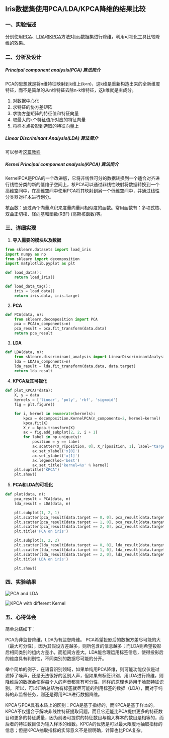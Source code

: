 ## Iris数据集使用PCA/LDA/KPCA降维的结果比较

### 一、实验描述

分别使用[PCA](<https://en.wikipedia.org/wiki/Principal_component_analysis>)、[LDA](<https://en.wikipedia.org/wiki/Linear_discriminant_analysis>)和[KPCA](<https://en.wikipedia.org/wiki/Kernel_principal_component_analysis>)方法对[Iris](<https://www.kaggle.com/arshid/iris-flower-dataset>)数据集进行降维，利用可视化工具比较降维的效果。

### 二、分析及设计

##### Principal component analysis(PCA) 算法简介

PCA的思想就是将n维特征映射到k维上(k<n)，这k维是重新构造出来的全新维度特征，而不是简单的从n维特征去除n-k维特征，这k维就是主成分。

1. 对数据中心化
2. 求特征的协方差矩阵
3. 求协方差矩阵的特征值和特征向量
4. 取最大的k个特征值所对应的特征向量
5. 将样本点投影到选取的特征向量上

##### Linear Discriminant Analysis(LDA) 算法简介

可以参考[这篇教程](https://www.cnblogs.com/jiahuaking/p/3938541.html)

##### Kernel Principal component analysis(KPCA) 算法简介

KernelPCA是PCA的一个改进版，它将非线性可分的数据转换到一个适合对齐进行线性分类的新的低维子空间上，核PCA可以通过非线性映射将数据转换到一个高维空间中，在高维空间中使用PCA将其映射到另一个低维空间中，并通过线性分类器对样本进行划分。

核函数：通过两个向量点积来度量向量间相似度的函数。常用函数有：多项式核、双曲正切核、径向基和函数(RBF) (高斯核函数)等。

### 三、详细实现

1. **导入需要的模块以及数据**

```python
from sklearn.datasets import load_iris
import numpy as np
from sklearn import decomposition
import matplotlib.pyplot as plt
```

```python
def load_data():
    return load_iris()

def load_data_tag():
    iris = load_data()
    return iris.data, iris.target
```

2. **PCA**

```python
def PCA(data, n):
    from sklearn.decomposition import PCA
    pca = PCA(n_components=n)
    pca_result = pca.fit_transform(data.data)
    return pca_result
```

3. **LDA**

```python
def LDA(data, n):
    from sklearn.discriminant_analysis import LinearDiscriminantAnalysis as LDA
    lda = LDA(n_components=n)
    lda_result = lda.fit_transform(data.data, data.target)
    return lda_result
```

4. **KPCA及其可视化**

```python
def plot_KPCA(*data):
    X, y = data
    kernels = ['linear', 'poly', 'rbf', 'sigmoid']
    fig = plt.figure()

    for i, kernel in enumerate(kernels):
        kpca = decomposition.KernelPCA(n_components=2, kernel=kernel)
        kpca.fit(X)
        X_r = kpca.transform(X)
        ax = fig.add_subplot(2, 2, i + 1)
        for label in np.unique(y):
            position = y == label
            ax.scatter(X_r[position, 0], X_r[position, 1], label="target=%d" % label)
            ax.set_xlabel('x[0]')
            ax.set_ylabel('x[1]')
            ax.legend(loc='best')
            ax.set_title('kernel=%s' % kernel)
    plt.suptitle("KPCA")
    plt.show()
```

5. **PCA和LDA的可视化**

```python
def plot(data, n):
    pca_result = PCA(data, n)
    lda_result = LDA(data, n)

    plt.subplot(1, 2, 1)
    plt.scatter(pca_result[data.target == 0, 0], pca_result[data.target == 0, 1], color='r')
    plt.scatter(pca_result[data.target == 1, 0], pca_result[data.target == 1, 1], color='g')
    plt.scatter(pca_result[data.target == 2, 0], pca_result[data.target == 2, 1], color='b')
    plt.title('PCA on iris')

    plt.subplot(1, 2, 2)
    plt.scatter(lda_result[data.target == 0, 0], lda_result[data.target == 0, 1], color='r')
    plt.scatter(lda_result[data.target == 1, 0], lda_result[data.target == 1, 1], color='g')
    plt.scatter(lda_result[data.target == 2, 0], lda_result[data.target == 2, 1], color='b')
    plt.title('LDA on iris')

    plt.show()
```

### 四、实验结果

![PCA and LDA](D:\Figure_1.png)

![KPCA with different Kernel](D:\Figure_2.png)

### 五、心得体会

简单总结如下：

PCA为非监督降维，LDA为有监督降维。
PCA希望投影后的数据方差尽可能的大（最大可分性），因为其假设方差越多，则所包含的信息越多；而LDA则希望投影后相同类别的组内方差小，而组间方差大。LDA能合理运用标签信息，使得投影后的维度具有判别性，不同类别的数据尽可能的分开。

举个简单的例子，在语音识别领域，如果单纯用PCA降维，则可能功能仅仅是过滤掉了噪声，还是无法很好的区别人声，但如果有标签识别，用LDA进行降维，则降维后的数据会使得每个人的声音都具有可分性，同样的原理也适用于脸部特征识别。
所以，可以归纳总结为有标签就尽可能的利用标签的数据（LDA），而对于纯粹的非监督任务，则还是得用PCA进行数据降维。

KPCA与PCA具有本质上的区别：PCA是基于指标的，而KPCA是基于样本的。KPCA不仅适合于解决非线性特征提取问题，而且它还能比PCA提供更多的特征数目和更多的特征质量，因为前者可提供的特征数目与输入样本的数目是相等的，而后者的特征数目仅为输入样本的维数。KPCA的优势是可以最大限度地抽取指标的信息；但是KPCA抽取指标的实际意义不是很明确，计算也比PCA复杂。